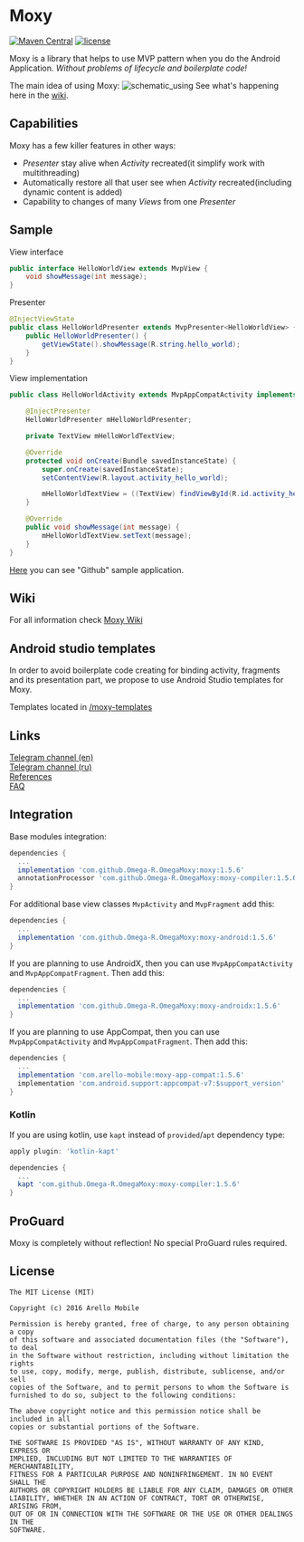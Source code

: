 # Moxy
[![Maven Central](https://img.shields.io/maven-central/v/com.arello-mobile/moxy.svg)](http://search.maven.org/#search%7Cga%7C1%7Cg%3A%22com.arello-mobile%22%20AND%20(a%3A%22moxy%22%20OR%20a%3A%22moxy-compiler%22%20OR%20a%3A%22moxy-android%22%20OR%20a%3A%22moxy-app-compat%22)) [![license](https://img.shields.io/github/license/mashape/apistatus.svg)](https://opensource.org/licenses/MIT)

Moxy is a library that helps to use MVP pattern when you do the Android Application. _Without problems of lifecycle and boilerplate code!_

The main idea of using Moxy:
![schematic_using](https://habrastorage.org/files/a2e/b51/8b4/a2eb518b465a4df9b47e68794519270d.gif)
See what's happening here in the [wiki](https://github.com/Arello-Mobile/Moxy/wiki).

## Capabilities

Moxy has a few killer features in other ways:
- _Presenter_ stay alive when _Activity_ recreated(it simplify work with multithreading)
- Automatically restore all that user see when _Activity_ recreated(including dynamic content is added)
- Capability to changes of many _Views_ from one _Presenter_

## Sample

View interface
```java
public interface HelloWorldView extends MvpView {
	void showMessage(int message);
}
```
Presenter
```java
@InjectViewState
public class HelloWorldPresenter extends MvpPresenter<HelloWorldView> {
	public HelloWorldPresenter() {
		getViewState().showMessage(R.string.hello_world);
	}
}
```
View implementation
```java
public class HelloWorldActivity extends MvpAppCompatActivity implements HelloWorldView {

	@InjectPresenter
	HelloWorldPresenter mHelloWorldPresenter;

	private TextView mHelloWorldTextView;

	@Override
	protected void onCreate(Bundle savedInstanceState) {
		super.onCreate(savedInstanceState);
		setContentView(R.layout.activity_hello_world);

		mHelloWorldTextView = ((TextView) findViewById(R.id.activity_hello_world_text_view_message));
	}

	@Override
	public void showMessage(int message) {
		mHelloWorldTextView.setText(message);
	}
}
```

[Here](https://github.com/Arello-Mobile/Moxy/tree/master/sample-github) you can see "Github" sample application.

## Wiki
For all information check [Moxy Wiki](https://github.com/Arello-Mobile/Moxy/wiki)

## Android studio templates
In order to avoid boilerplate code creating for binding activity, fragments and its presentation part, we propose to use Android Studio templates for Moxy. 

Templates located in [/moxy-templates](https://github.com/Arello-Mobile/Moxy/tree/master/moxy-templates)

## Links
[Telegram channel (en)](https://telegram.me/moxy_mvp_library)<br />
[Telegram channel (ru)](https://telegram.me/moxy_ru)<br />
[References](https://github.com/Arello-Mobile/Moxy/wiki#references)<br />
[FAQ](https://github.com/Arello-Mobile/Moxy/wiki/FAQ)

## Integration
Base modules integration:
```groovy
dependencies {
  ...
  implementation 'com.github.Omega-R.OmegaMoxy:moxy:1.5.6'
  annotationProcessor 'com.github.Omega-R.OmegaMoxy:moxy-compiler:1.5.6'  
}
```
For additional base view classes `MvpActivity` and `MvpFragment` add this:
```groovy
dependencies {
  ...
  implementation 'com.github.Omega-R.OmegaMoxy:moxy-android:1.5.6'
}
```

If you are planning to use AndroidX, then you can use `MvpAppCompatActivity` and `MvpAppCompatFragment`. Then add this:
```groovy
dependencies {
  ...
  implementation 'com.github.Omega-R.OmegaMoxy:moxy-androidx:1.5.6'
}
```
If you are planning to use AppCompat, then you can use `MvpAppCompatActivity` and `MvpAppCompatFragment`. Then add this:
```groovy
dependencies {
  ...
  implementation 'com.arello-mobile:moxy-app-compat:1.5.6'
  implementation 'com.android.support:appcompat-v7:$support_version'
}
```
### Kotlin
If you are using kotlin, use `kapt` instead of `provided`/`apt` dependency type:
```groovy
apply plugin: 'kotlin-kapt'

dependencies {
  ...
  kapt 'com.github.Omega-R.OmegaMoxy:moxy-compiler:1.5.6'
}
```

## ProGuard
Moxy is completely without reflection! No special ProGuard rules required.

## License
```
The MIT License (MIT)

Copyright (c) 2016 Arello Mobile

Permission is hereby granted, free of charge, to any person obtaining a copy
of this software and associated documentation files (the "Software"), to deal
in the Software without restriction, including without limitation the rights
to use, copy, modify, merge, publish, distribute, sublicense, and/or sell
copies of the Software, and to permit persons to whom the Software is
furnished to do so, subject to the following conditions:

The above copyright notice and this permission notice shall be included in all
copies or substantial portions of the Software.

THE SOFTWARE IS PROVIDED "AS IS", WITHOUT WARRANTY OF ANY KIND, EXPRESS OR
IMPLIED, INCLUDING BUT NOT LIMITED TO THE WARRANTIES OF MERCHANTABILITY,
FITNESS FOR A PARTICULAR PURPOSE AND NONINFRINGEMENT. IN NO EVENT SHALL THE
AUTHORS OR COPYRIGHT HOLDERS BE LIABLE FOR ANY CLAIM, DAMAGES OR OTHER
LIABILITY, WHETHER IN AN ACTION OF CONTRACT, TORT OR OTHERWISE, ARISING FROM,
OUT OF OR IN CONNECTION WITH THE SOFTWARE OR THE USE OR OTHER DEALINGS IN THE
SOFTWARE.
```
